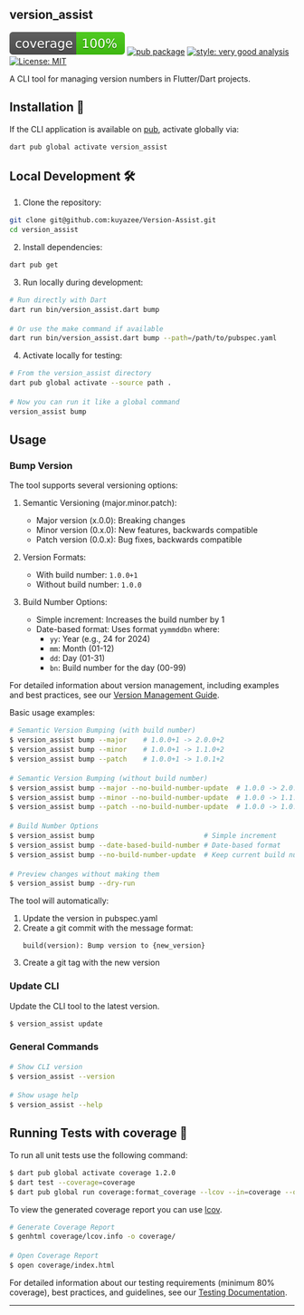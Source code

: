 ## version_assist

![coverage][coverage_badge]
[![pub package][pub_version_badge]][pub_package_link]
[![style: very good analysis][very_good_analysis_badge]][very_good_analysis_link]
[![License: MIT][license_badge]][license_link]

A CLI tool for managing version numbers in Flutter/Dart projects.

## Installation 🚀

If the CLI application is available on [pub](https://pub.dev), activate globally via:

```sh
dart pub global activate version_assist
```

## Local Development 🛠️

1. Clone the repository:

```sh
git clone git@github.com:kuyazee/Version-Assist.git
cd version_assist
```

2. Install dependencies:

```sh
dart pub get
```

3. Run locally during development:

```sh
# Run directly with Dart
dart run bin/version_assist.dart bump

# Or use the make command if available
dart run bin/version_assist.dart bump --path=/path/to/pubspec.yaml
```

4. Activate locally for testing:

```sh
# From the version_assist directory
dart pub global activate --source path .

# Now you can run it like a global command
version_assist bump
```

## Usage

### Bump Version

The tool supports several versioning options:

1. Semantic Versioning (major.minor.patch):

   - Major version (x.0.0): Breaking changes
   - Minor version (0.x.0): New features, backwards compatible
   - Patch version (0.0.x): Bug fixes, backwards compatible

2. Version Formats:
   - With build number: `1.0.0+1`
   - Without build number: `1.0.0`

3. Build Number Options:
   - Simple increment: Increases the build number by 1
   - Date-based format: Uses format `yymmddbn` where:
     - `yy`: Year (e.g., 24 for 2024)
     - `mm`: Month (01-12)
     - `dd`: Day (01-31)
     - `bn`: Build number for the day (00-99)

For detailed information about version management, including examples and best practices, see our [Version Management Guide](docs/version_management.md).

Basic usage examples:

```sh
# Semantic Version Bumping (with build number)
$ version_assist bump --major    # 1.0.0+1 -> 2.0.0+2
$ version_assist bump --minor    # 1.0.0+1 -> 1.1.0+2
$ version_assist bump --patch    # 1.0.0+1 -> 1.0.1+2

# Semantic Version Bumping (without build number)
$ version_assist bump --major --no-build-number-update  # 1.0.0 -> 2.0.0
$ version_assist bump --minor --no-build-number-update  # 1.0.0 -> 1.1.0
$ version_assist bump --patch --no-build-number-update  # 1.0.0 -> 1.0.1

# Build Number Options
$ version_assist bump                           # Simple increment
$ version_assist bump --date-based-build-number # Date-based format
$ version_assist bump --no-build-number-update  # Keep current build number

# Preview changes without making them
$ version_assist bump --dry-run
```

The tool will automatically:

1. Update the version in pubspec.yaml
2. Create a git commit with the message format:
   ```
   build(version): Bump version to {new_version}
   ```
3. Create a git tag with the new version

### Update CLI

Update the CLI tool to the latest version.

```sh
$ version_assist update
```

### General Commands

```sh
# Show CLI version
$ version_assist --version

# Show usage help
$ version_assist --help
```

## Running Tests with coverage 🧪

To run all unit tests use the following command:

```sh
$ dart pub global activate coverage 1.2.0
$ dart test --coverage=coverage
$ dart pub global run coverage:format_coverage --lcov --in=coverage --out=coverage/lcov.info
```

To view the generated coverage report you can use [lcov](https://github.com/linux-test-project/lcov).

```sh
# Generate Coverage Report
$ genhtml coverage/lcov.info -o coverage/

# Open Coverage Report
$ open coverage/index.html
```

For detailed information about our testing requirements (minimum 80% coverage), best practices, and guidelines, see our [Testing Documentation](docs/testing.md).

---

[coverage_badge]: coverage_badge.svg
[pub_version_badge]: https://img.shields.io/badge/pub-v0.0.1-blue
[pub_package_link]: https://pub.dev/packages/version_assist
[license_badge]: https://img.shields.io/badge/license-MIT-blue.svg
[license_link]: https://opensource.org/licenses/MIT
[very_good_analysis_badge]: https://img.shields.io/badge/style-very_good_analysis-B22C89.svg
[very_good_analysis_link]: https://pub.dev/packages/very_good_analysis
[very_good_cli_link]: https://github.com/VeryGoodOpenSource/very_good_cli
